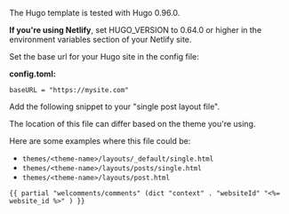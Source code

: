 The Hugo template is tested with Hugo 0.96.0.

**If you're using Netlify**, set HUGO_VERSION to 0.64.0 or higher in the environment variables section of your Netlify site.

Set the base url for your Hugo site in the config file:

**config.toml:**
```
baseURL = "https://mysite.com"
```

Add the following snippet to your "single post layout file".

The location of this file can differ based on the theme you're using.

Here are some examples where this file could be:
* `themes/<theme-name>/layouts/_default/single.html`
* `themes/<theme-name>/layouts/posts/single.html`
* `themes/<theme-name>/layouts/post.html`

```
{{ partial "welcomments/comments" (dict "context" . "websiteId" "<%= website_id %>" ) }}
```
